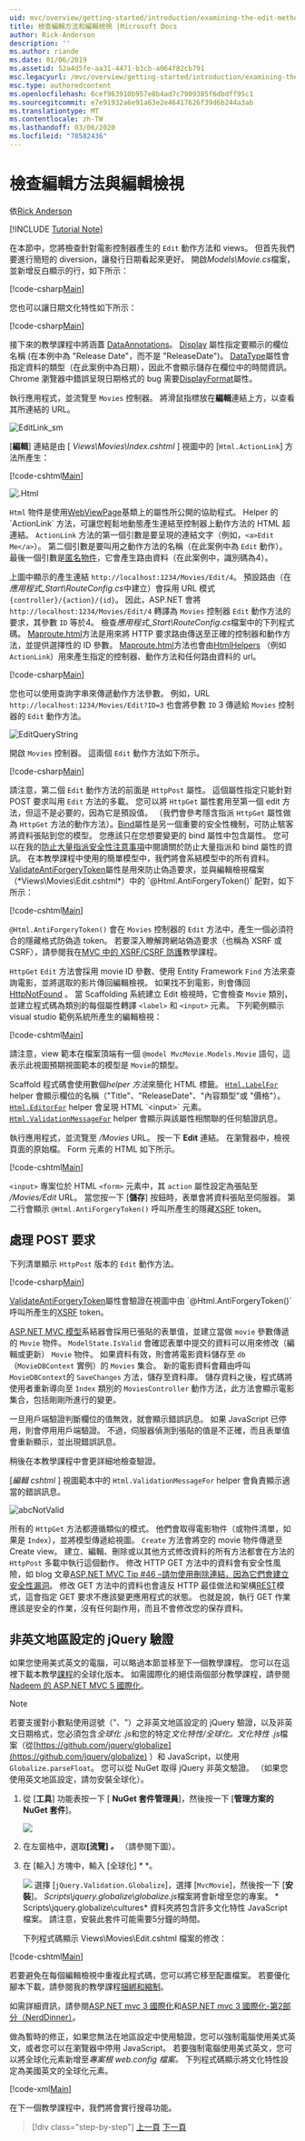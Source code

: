 ```yaml
---
uid: mvc/overview/getting-started/introduction/examining-the-edit-methods-and-edit-view
title: 檢查編輯方法和編輯檢視 |Microsoft Docs
author: Rick-Anderson
description: ''
ms.author: riande
ms.date: 01/06/2019
ms.assetid: 52a4d5fe-aa31-4471-b3cb-a064f82cb791
msc.legacyurl: /mvc/overview/getting-started/introduction/examining-the-edit-methods-and-edit-view
msc.type: authoredcontent
ms.openlocfilehash: 6cef963910b957e8b4ad7c7909385f6dbdff95c1
ms.sourcegitcommit: e7e91932a6e91a63e2e46417626f39d6b244a3ab
ms.translationtype: MT
ms.contentlocale: zh-TW
ms.lasthandoff: 03/06/2020
ms.locfileid: "78582436"
---
```

# <a name="examining-the-edit-methods-and-edit-view"></a>檢查編輯方法與編輯檢視

依[Rick Anderson](https://twitter.com/RickAndMSFT)

[!INCLUDE [Tutorial Note](index.md)]

在本節中，您將檢查針對電影控制器產生的 `Edit` 動作方法和 views。 但首先我們要進行簡短的 diversion，讓發行日期看起來更好。 開啟*Models\Movie.cs*檔案，並新增反白顯示的行，如下所示：

[!code-csharp[Main](examining-the-edit-methods-and-edit-view/samples/sample1.cs?highlight=2,12-14)]

您也可以讓日期文化特性如下所示：

[!code-csharp[Main](examining-the-edit-methods-and-edit-view/samples/sample2.cs?highlight=3)]

接下來的教學課程中將涵蓋 [DataAnnotations](https://msdn.microsoft.com/library/system.componentmodel.dataannotations.aspx)。 [Display](https://msdn.microsoft.com/library/system.componentmodel.dataannotations.displayattribute.aspx) 屬性指定要顯示的欄位名稱 (在本例中為 "Release Date"，而不是 "ReleaseDate")。 [DataType](https://msdn.microsoft.com/library/system.componentmodel.dataannotations.datatypeattribute.aspx)屬性會指定資料的類型（在此案例中為日期），因此不會顯示儲存在欄位中的時間資訊。 Chrome 瀏覽器中錯誤呈現日期格式的 bug 需要[DisplayFormat](https://msdn.microsoft.com/library/system.componentmodel.dataannotations.displayformatattribute.aspx)屬性。

執行應用程式，並流覽至 `Movies` 控制器。 將滑鼠指標放在**編輯**連結上方，以查看其所連結的 URL。

![EditLink_sm](examining-the-edit-methods-and-edit-view/_static/image1.png)

[**編輯**] 連結是由 [ *Views\Movies\Index.cshtml* ] 視圖中的 [`Html.ActionLink`] 方法所產生：

[!code-cshtml[Main](examining-the-edit-methods-and-edit-view/samples/sample3.cshtml)]

![.Html](examining-the-edit-methods-and-edit-view/_static/image2.png)

`Html` 物件是使用[WebViewPage](https://msdn.microsoft.com/library/gg402107(VS.98).aspx)基類上的屬性所公開的協助程式。 Helper 的 `ActionLink` 方法，可讓您輕鬆地動態產生連結至控制器上動作方法的 HTML 超連結。 `ActionLink` 方法的第一個引數是要呈現的連結文字（例如，`<a>Edit Me</a>`）。 第二個引數是要叫用之動作方法的名稱（在此案例中為 `Edit` 動作）。 最後一個引數是[匿名物件](https://weblogs.asp.net/scottgu/archive/2007/05/15/new-orcas-language-feature-anonymous-types.aspx)，它會產生路由資料（在此案例中，識別碼為4）。

上圖中顯示的產生連結 `http://localhost:1234/Movies/Edit/4`。 預設路由（在*應用程式\_Start\RouteConfig.cs*中建立）會採用 URL 模式 `{controller}/{action}/{id}`。 因此，ASP.NET 會將 `http://localhost:1234/Movies/Edit/4` 轉譯為 `Movies` 控制器 `Edit` 動作方法的要求，其參數 `ID` 等於4。 檢查*應用程式\_Start\RouteConfig.cs*檔案中的下列程式碼。 [Maproute.html](../../older-versions-1/controllers-and-routing/asp-net-mvc-routing-overview-cs.md)方法是用來將 HTTP 要求路由傳送至正確的控制器和動作方法，並提供選擇性的 ID 參數。 [Maproute.html](../../older-versions-1/controllers-and-routing/asp-net-mvc-routing-overview-cs.md)方法也會由[HtmlHelpers](https://msdn.microsoft.com/library/system.web.mvc.htmlhelper(v=vs.108).aspx) （例如 `ActionLink`）用來產生指定的控制器、動作方法和任何路由資料的 url。

[!code-csharp[Main](examining-the-edit-methods-and-edit-view/samples/sample4.cs?highlight=7)]

您也可以使用查詢字串來傳遞動作方法參數。 例如，URL `http://localhost:1234/Movies/Edit?ID=3` 也會將參數 `ID` 3 傳遞給 `Movies` 控制器的 `Edit` 動作方法。

![EditQueryString](examining-the-edit-methods-and-edit-view/_static/image3.png)

開啟 `Movies` 控制器。 這兩個 `Edit` 動作方法如下所示。

[!code-csharp[Main](examining-the-edit-methods-and-edit-view/samples/sample5.cs?highlight=19-21)]

請注意，第二個 `Edit` 動作方法的前面是 `HttpPost` 屬性。 這個屬性指定只能針對 POST 要求叫用 `Edit` 方法的多載。 您可以將 `HttpGet` 屬性套用至第一個 edit 方法，但這不是必要的，因為它是預設值。 （我們會參考隱含指派 `HttpGet` 屬性做為 `HttpGet` 方法的動作方法）。[Bind](https://msdn.microsoft.com/library/system.web.mvc.bindattribute(v=vs.108).aspx)屬性是另一個重要的安全性機制，可防止駭客將資料張貼到您的模型。 您應該只在您想要變更的 bind 屬性中包含屬性。 您可以在我的[防止大量指派安全性注意事項](https://go.microsoft.com/fwlink/?LinkId=317598)中閱讀關於防止大量指派和 bind 屬性的資訊。 在本教學課程中使用的簡單模型中，我們將會系結模型中的所有資料。 [ValidateAntiForgeryToken](https://msdn.microsoft.com/library/system.web.mvc.validateantiforgerytokenattribute(v=vs.108).aspx)屬性是用來防止偽造要求，並與編輯檢視檔案（*Views\Movies\Edit.cshtml*）中的 `@Html.AntiForgeryToken()` 配對，如下所示：

[!code-cshtml[Main](examining-the-edit-methods-and-edit-view/samples/sample6.cshtml?highlight=9)]

`@Html.AntiForgeryToken()` 會在 `Movies` 控制器的 `Edit` 方法中，產生一個必須符合的隱藏格式防偽造 token。 若要深入瞭解跨網站偽造要求（也稱為 XSRF 或 CSRF），請參閱我在[MVC 中的 XSRF/CSRF 防護](../../security/xsrfcsrf-prevention-in-aspnet-mvc-and-web-pages.md)教學課程。

`HttpGet` `Edit` 方法會採用 movie ID 參數、使用 Entity Framework `Find` 方法來查詢電影，並將選取的影片傳回編輯檢視。 如果找不到電影，則會傳回[HttpNotFound](https://msdn.microsoft.com/library/gg453938(VS.98).aspx) 。 當 Scaffolding 系統建立 Edit 檢視時，它會檢查 `Movie` 類別，並建立程式碼為類別的每個屬性轉譯 `<label>` 和 `<input>` 元素。 下列範例顯示 visual studio 範例系統所產生的編輯檢視：

[!code-cshtml[Main](examining-the-edit-methods-and-edit-view/samples/sample7.cshtml)]

請注意，view 範本在檔案頂端有一個 `@model MvcMovie.Models.Movie` 語句，這表示此視圖預期視圖範本的模型是 `Movie`的類型。

Scaffold 程式碼會使用數個*helper 方法*來簡化 HTML 標籤。 [`Html.LabelFor`](https://msdn.microsoft.com/library/gg401864(VS.98).aspx) helper 會顯示欄位的名稱（&quot;Title&quot;、&quot;ReleaseDate&quot;、&quot;內容類型&quot;或 &quot;價格&quot;）。 [`Html.EditorFor`](https://msdn.microsoft.com/library/system.web.mvc.html.editorextensions.editorfor(VS.98).aspx) helper 會呈現 HTML `<input>` 元素。 [`Html.ValidationMessageFor`](https://msdn.microsoft.com/library/system.web.mvc.html.validationextensions.validationmessagefor(VS.98).aspx) helper 會顯示與該屬性相關聯的任何驗證訊息。

執行應用程式，並流覽至 */Movies* URL。 按一下 **Edit** 連結。 在瀏覽器中，檢視頁面的原始檔。 Form 元素的 HTML 如下所示。

[!code-cshtml[Main](examining-the-edit-methods-and-edit-view/samples/sample8.cshtml?highlight=1-2)]

`<input>` 專案位於 HTML `<form>` 元素中，其 `action` 屬性設定為張貼至 */Movies/Edit* URL。 當您按一下 [**儲存**] 按鈕時，表單會將資料張貼至伺服器。 第二行會顯示 `@Html.AntiForgeryToken()` 呼叫所產生的隱藏[XSRF](../../security/xsrfcsrf-prevention-in-aspnet-mvc-and-web-pages.md) token。

## <a name="processing-the-post-request"></a>處理 POST 要求

下列清單顯示 `HttpPost` 版本的 `Edit` 動作方法。

[!code-csharp[Main](examining-the-edit-methods-and-edit-view/samples/sample9.cs)]

[ValidateAntiForgeryToken](https://msdn.microsoft.com/library/system.web.mvc.validateantiforgerytokenattribute(v=vs.108).aspx)屬性會驗證在視圖中由 `@Html.AntiForgeryToken()` 呼叫所產生的[XSRF](../../security/xsrfcsrf-prevention-in-aspnet-mvc-and-web-pages.md) token。

[ASP.NET MVC 模型](https://msdn.microsoft.com/library/dd410405.aspx)系結器會採用已張貼的表單值，並建立當做 `movie` 參數傳遞的 `Movie` 物件。 `ModelState.IsValid` 會確認表單中提交的資料可以用來修改（編輯或更新） `Movie` 物件。 如果資料有效，則會將電影資料儲存至 `db`（`MovieDBContext` 實例）的 `Movies` 集合。 新的電影資料會藉由呼叫 `MovieDBContext`的 `SaveChanges` 方法，儲存至資料庫。 儲存資料之後，程式碼將使用者重新導向至 `Index` 類別的 `MoviesController` 動作方法，此方法會顯示電影集合，包括剛剛所進行的變更。

一旦用戶端驗證判斷欄位的值無效，就會顯示錯誤訊息。 如果 JavaScript 已停用，則會停用用戶端驗證。 不過，伺服器偵測到張貼的值是不正確，而且表單值會重新顯示，並出現錯誤訊息。

稍後在本教學課程中會更詳細地檢查驗證。

[*編輯 cshtml* ] 視圖範本中的 `Html.ValidationMessageFor` helper 會負責顯示適當的錯誤訊息。

![abcNotValid](examining-the-edit-methods-and-edit-view/_static/image4.png)

所有的 `HttpGet` 方法都遵循類似的模式。 他們會取得電影物件（或物件清單，如果是 `Index`），並將模型傳遞給視圖。 `Create` 方法會將空的 movie 物件傳遞至 Create view。 建立、編輯、刪除或以其他方式修改資料的所有方法都會在方法的 `HttpPost` 多載中執行這個動作。 修改 HTTP GET 方法中的資料會有安全性風險，如 blog 文章[ASP.NET MVC Tip #46 –請勿使用刪除連結，因為它們會建立安全性漏洞](http://stephenwalther.com/blog/archive/2009/01/21/asp.net-mvc-tip-46-ndash-donrsquot-use-delete-links-because.aspx)。 修改 GET 方法中的資料也會違反 HTTP 最佳做法和架構[REST](http://en.wikipedia.org/wiki/Representational_State_Transfer)模式，這會指定 GET 要求不應該變更應用程式的狀態。 也就是說，執行 GET 作業應該是安全的作業，沒有任何副作用，而且不會修改您的保存資料。

## <a name="jquery-validation-for-non-english-locales"></a>非英文地區設定的 jQuery 驗證

如果您使用美式英文的電腦，可以略過本節並移至下一個教學課程。 您可以在這裡下載本教學[課程](https://archive.msdn.microsoft.com/Project/Download/FileDownload.aspx?ProjectName=aspnetmvcsamples&amp;DownloadId=16475)的全球化版本。 如需國際化的絕佳兩個部分教學課程，請參閱[Nadeem 的 ASP.NET MVC 5 國際化](http://afana.me/post/aspnet-mvc-internationalization.aspx)。

> [!NOTE]
> 若要支援對小數點使用逗號（&quot;、&quot;）之非英文地區設定的 jQuery 驗證，以及非英文日期格式，您必須包含*全球化 .js*和您的特定*文化特性/全球化。文化特性 .js*檔案（從[https://github.com/jquery/globalize](https://github.com/jquery/globalize) ）和 JavaScript，以使用 `Globalize.parseFloat`。 您可以從 NuGet 取得 jQuery 非英文驗證。 （如果您使用英文地區設定，請勿安裝全球化）。

1. 從 [**工具**] 功能表按一下 [ **NuGet 套件管理員**]，然後按一下 [**管理方案的 NuGet 套件**]。

    ![](examining-the-edit-methods-and-edit-view/_static/image5.png)
2. 在左窗格中，選取<strong>[流覽] *。</strong>* （請參閱下圖）。
3. 在 [輸入] 方塊中，輸入 [全球化] * *。

    ![](examining-the-edit-methods-and-edit-view/_static/image6.png) 選擇 [`jQuery.Validation.Globalize`]，選擇 [`MvcMovie`]，然後按一下 [**安裝**]。 *Scripts\jquery.globalize\globalize.js*檔案將會新增至您的專案。 \* Scripts\jquery.globalize\cultures\* 資料夾將包含許多文化特性 JavaScript 檔案。 請注意，安裝此套件可能需要5分鐘的時間。

   下列程式碼顯示 Views\Movies\Edit.cshtml 檔案的修改：

[!code-cshtml[Main](examining-the-edit-methods-and-edit-view/samples/sample10.cshtml)]

若要避免在每個編輯檢視中重複此程式碼，您可以將它移至配置檔案。 若要優化腳本下載，請參閱我的教學課程[捆綁和縮制](../../performance/bundling-and-minification.md)。

如需詳細資訊，請參閱[ASP.NET mvc 3 國際化](http://afana.me/post/aspnet-mvc-internationalization.aspx)和[ASP.NET mvc 3 國際化-第2部分（NerdDinner）](http://afana.me/post/aspnet-mvc-internationalization-part-2.aspx)。

做為暫時的修正，如果您無法在地區設定中使用驗證，您可以強制電腦使用美式英文，或者您可以在瀏覽器中停用 JavaScript。 若要強制電腦使用美式英文，您可以將全球化元素新增至*專案根 web.config 檔案。* 下列程式碼顯示將文化特性設定為美國英文的全球化元素。

[!code-xml[Main](examining-the-edit-methods-and-edit-view/samples/sample11.xml)]

<a id="gettingstarted"></a><a id="jQueryAjaxJSON"></a>在下一個教學課程中，我們將會實行搜尋功能。

> [!div class="step-by-step"]
> [上一頁](accessing-your-models-data-from-a-controller.md)
> [下一頁](adding-search.md)
